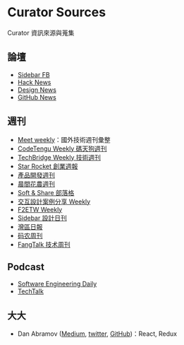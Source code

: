 # Curator Sources

Curator 資訊來源與蒐集

## 論壇

- [Sidebar FB](https://www.facebook.com/SidebarIO)
- [Hack News](https://news.ycombinator.com/)
- [Design News](https://www.designernews.co)
- [GitHub News](http://www.gitlogs.com/)


## 週刊

- [Meet weekly](https://github.com/matheusazzi/meet-weekly)：國外技術週刊彙整
- [CodeTengu Weekly 碼天狗週刊](http://weekly.codetengu.com/)
- [TechBridge Weekly 技術週刊](http://weekly.techbridge.cc/)
- [Star Rocket 創業週報](http://weekly.starrocket.io/)
- [產品開發週刊](https://pdwtaiwan.ongoodbits.com/)
- [晨間花農週刊](https://gardenernews.ongoodbits.com/)
- [Soft & Share 部落格](https://softnshare.wordpress.com/blog/)
- [交互設計案例分享 Weekly](https://medium.com/%E5%A5%A7%E9%9D%A9%E8%A8%AD%E8%A8%88-startup-studio)
- [F2ETW Weekly](http://www.f2e.tw/weekly-collection/)
- [Sidebar 設計日刊](sidebar.io)
- [灣區日報](https://wanqu.co)
- [码农周刊](http://weekly.manong.io/)
- [FangTalk 技术周刊](http://tinyletter.com/fangtalk)


## Podcast

- [Software Engineering Daily](http://softwareengineeringdaily.com/)
- [TechTalk](http://www.techtalk.tw/)


## 大大

- Dan Abramov ([Medium](https://medium.com/@dan_abramov), [twitter](https://twitter.com/dan_abramov), [GitHub](https://github.com/gaearon))：React, Redux
